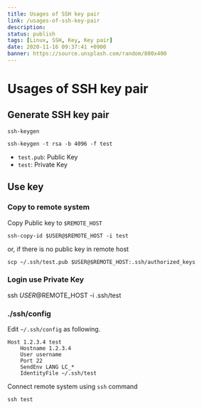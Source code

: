 ```yaml
---
title: Usages of SSH key pair
link: /usages-of-ssh-key-pair
description: 
status: publish
tags: [Linux, SSH, Key, Key pair]
date: 2020-11-16 09:37:41 +0900
banner: https://source.unsplash.com/random/800x400
---
```


# Usages of SSH key pair

## Generate SSH key pair

`ssh-keygen`

```
ssh-keygen -t rsa -b 4096 -f test
```

* `test.pub`: Public Key
* `test`: Private Key


## Use key 

### Copy to remote system

Copy Public key to `$REMOTE_HOST`

```
ssh-copy-id $USER@$REMOTE_HOST -i test
```

or, if there is no public key in remote host

```
scp ~/.ssh/test.pub $USER@$REMOTE_HOST:.ssh/authorized_keys
```

### Login use Private Key
ssh $USER@$REMOTE_HOST -i .ssh/test


### ./ssh/config

Edit `~/.ssh/config` as following.

```
Host 1.2.3.4 test
    Hostname 1.2.3.4
    User username
    Port 22
    SendEnv LANG LC_*
    IdentityFile ~/.ssh/test
```

Connect remote system using `ssh` command
```
ssh test
```